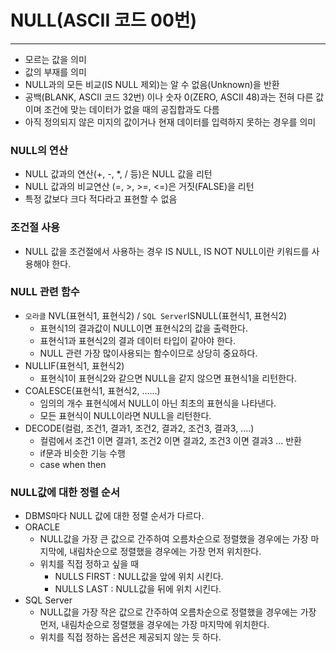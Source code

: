 # NULL(ASCII 코드 00번)

---

- 모르는 값을 의미
- 값의 부재를 의미
- NULL과의 모든 비교(IS NULL 제외)는 알 수 없음(Unknown)을 반환
- 공백(BLANK, ASCII 코드 32번) 이나 숫자 0(ZERO, ASCII 48)과는 전혀 다른 값이며 조건에 맞는 데이터가 없을 때의 공집합과도 다름
- 아직 정의되지 않은 미지의 값이거나 현재 데이터를 입력하지 못하는 경우를 의미

### NULL의 연산
- NULL 값과의 연산(+, -, *, / 등)은 NULL 값을 리턴
- NULL 값과의 비교연산 (=, >, >=, <=)은 거짓(FALSE)을 리턴
- 특정 값보다 크다 적다라고 표현할 수 없음

### 조건절 사용
- NULL 값을 조건절에서 사용하는 경우 IS NULL, IS NOT NULL이란 키워드를 사용해야 한다.

### NULL 관련 함수
- `오라클` NVL(표현식1, 표현식2) / `SQL Server`ISNULL(표현식1, 표현식2)
  - 표현식1의 결과값이 NULL이면 표현식2의 값을 출력한다.
  - 표현식1과 표현식2의 결과 데이터 타입이 같아야 한다.
  - NULL 관련 가장 많이사용되는 함수이므로 상당히 중요하다.
- NULLIF(표현식1, 표현식2)
  - 표현식1이 표현식2와 같으면 NULL을 같지 않으면 표현식1을 리턴한다.
- COALESCE(표현식1, 표현식2, ......)
  - 임의의 개수 표현식에서 NULL이 아닌 최초의 표현식을 나타낸다.
  - 모든 표현식이 NULL이라면 NULL을 리턴한다.
- DECODE(컬럼, 조건1, 결과1, 조건2, 결과2, 조건3, 결과3, ....)
  - 컬럼에서 조건1 이면 결과1, 조건2 이면 결과2, 조건3 이면 결과3 ... 반환
  - if문과 비슷한 기능 수행
  - case when then

### NULL값에 대한 정렬 순서
- DBMS마다 NULL 값에 대한 정렬 순서가 다르다.
- ORACLE
  - NULL값을 가장 큰 값으로 간주하여 오름차순으로 정렬했을 경우에는 가장 마지막에, 내림차순으로 정렬했을 경우에는 가장 먼저 위치한다.
  - 위치를 직접 정하고 싶을 때
    - NULLS FIRST : NULL값을 앞에 위치 시킨다.
    - NULLS LAST : NULL값을 뒤에 위치 시킨다.
- SQL Server
  - NULL값을 가장 작은 값으로 간주하여 오름차순으로 정렬했을 경우에는 가장 먼저, 내림차순으로 정렬했을 경우에는 가장 마지막에 위치한다.
  - 위치를 직접 정하는 옵션은 제공되지 않는 듯 하다.